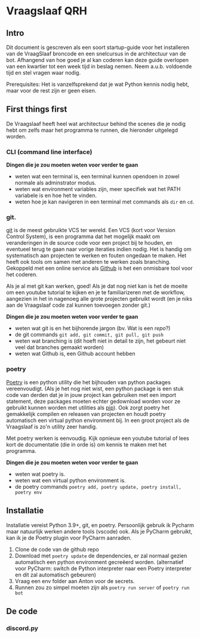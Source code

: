 # Vraagslaaf QRH

## Intro
Dit document is gescreven als een soort startup-guide voor het installeren van de VraagSlaaf broncode en een snelcursus
in de architectuur van de bot. Afhangend van hoe goed je al kan coderen kan deze guide overlopen van een kwartier tot
een week tijd in beslag nemen. Neem a.u.b. voldoende tijd en stel vragen waar nodig.

Prerequisites: Het is vanzelfsprekend dat je wat Python kennis nodig hebt, maar voor de rest zijn er geen eisen.


## First things first

De Vraagslaaf heeft heel wat architectuur behind the scenes die je nodig hebt om zelfs maar het programma te runnen,
die hieronder uitgelegd worden.

### CLI (command line interface)

**Dingen die je zou moeten weten voor verder te gaan**
- weten wat een terminal is, een terminal kunnen opendoen in zowel normale als adminstrator modus.
- weten wat environment variables zijn, meer specifiek wat het PATH variabele is en hoe het te vinden.
- weten hoe je kan navigeren in een terminal met commands als `dir` en `cd`.


### git.

[git](https://git-scm.com/) is de meest gebruikte VCS ter wereld. Een VCS (kort voor Version Control System), is een
programma dat het mogelijk maakt om veranderingen in de source code voor een project bij te houden, en eventueel terug
te gaan naar vorige iteraties indien nodig. Het is handig om systematisch aan projecten te werken en fouten ongedaan te
maken. Het heeft ook tools om samen met anderen te werken zoals branching. Gekoppeld met een online service als
[Github](https://github.com/) is het een onmisbare tool voor het coderen.

Als je al met git kan werken, goed! Als je dat nog niet kan is het de moeite om een youtube tutorial te kijken en je te
 familiarizeren met de workflow, aangezien in het in nagenoeg alle grote projecten gebruikt wordt (en je niks aan de
Vraagslaaf code zal kunnen toevoegen zonder git.)

**Dingen die je zou moeten weten voor verder te gaan**
- weten wat git is en het bijhorende jargon (bv. Wat is een *repo*?)
- de git commands `git add, git commit, git pull, git push`
- weten wat branching is (dit hoeft niet in detail te zijn, het gebeurt niet veel dat branches gemaakt worden)
- weten wat Github is, een Github account hebben


### poetry
[Poetry](https://python-poetry.org/) is een python utility die het bijhouden van python packages vereenvoudigt. (Als je
het nog niet wist, een python package is een stuk code van derden dat je in jouw project kan gebruiken met een import
statement, deze packages moeten echter gedownload worden voor ze gebruikt kunnen worden met utilities als 
[pip](https://pypi.org/project/pip/)). Ook zorgt poetry het gemakkelijk compilen en releasen van projecten en houdt poetry
automatisch een virtual python environment bij. In een groot project als de Vraagslaaf is zo'n utility zeer handig.

Met poetry werken is eenvoudig. Kijk opnieuw een youtube tutorial of lees kort de documentatie (die in orde is) om kennis te maken 
met het programma.

**Dingen die je zou moeten weten voor verder te gaan**
- weten wat poetry is.
- weten wat een virtual python environment is.
- de poetry commands `poetry add, poetry update, poetry install, poetry env`

## Installatie 

Installatie vereist Python 3.9+, git, en poetry. Persoonlijk gebruik ik Pycharm maar natuurlijk werken andere tools (vscode)
ook. Als je PyCharm gebruikt, kan ik je de Poetry plugin voor PyCharm aanraden.

1. Clone de code van de github repo
2. Download met `poetry update` de dependencies, er zal normaal gezien automatisch een python environment gecreëerd worden. 
   (alternatief voor PyCharm: switch de Python interpreter naar een Poetry interpreter en dit zal automatisch gebeuren)
3. Vraag een env folder aan Anton voor de secrets.
4. Runnen zou zo simpel moeten zijn als `poetry run server` of `poetry run bot`


## De code
### discord.py
